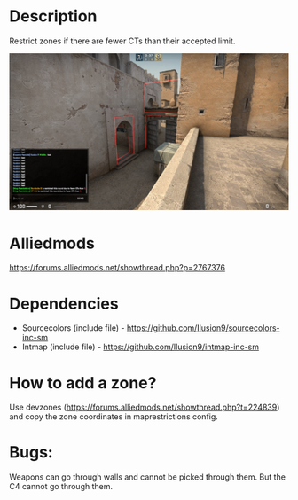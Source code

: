 # Description
Restrict zones if there are fewer CTs than their accepted limit.

![Screenshot](screenshot.png)

# Alliedmods
https://forums.alliedmods.net/showthread.php?p=2767376

# Dependencies
- Sourcecolors (include file) - https://github.com/Ilusion9/sourcecolors-inc-sm
- Intmap (include file) - https://github.com/Ilusion9/intmap-inc-sm

# How to add a zone?
Use devzones (https://forums.alliedmods.net/showthread.php?t=224839) and copy the zone coordinates in maprestrictions config.

# Bugs:
Weapons can go through walls and cannot be picked through them. But the C4 cannot go through them.
